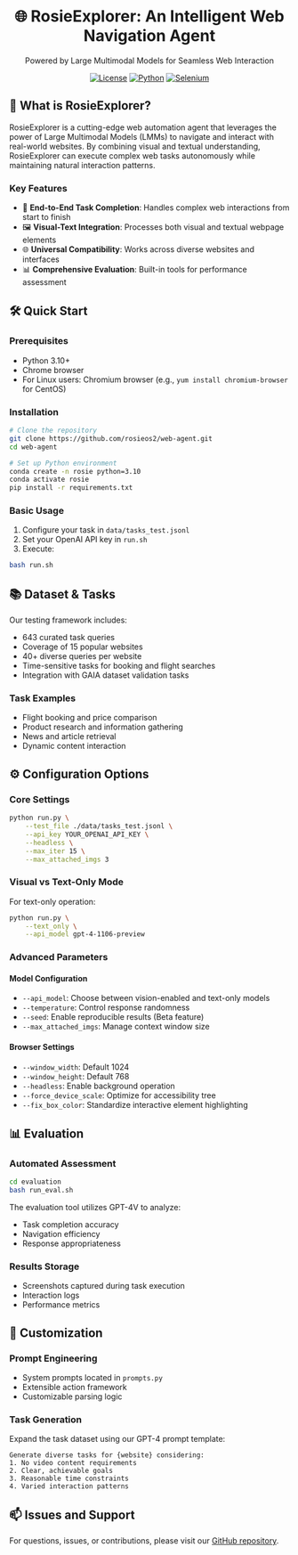 <div align="center">
<h1>🌐 RosieExplorer: An Intelligent Web Navigation Agent</h1>
<p>Powered by Large Multimodal Models for Seamless Web Interaction</p>

[![License](https://img.shields.io/badge/License-Apache_2.0-blue.svg)](https://opensource.org/licenses/Apache-2.0)
[![Python](https://img.shields.io/badge/python-3.10.13-green.svg)](https://www.python.org/)
[![Selenium](https://img.shields.io/badge/Selenium-4.15.2-red)](https://www.selenium.dev/)
</div>

## 🚀 What is RosieExplorer?

RosieExplorer is a cutting-edge web automation agent that leverages the power of Large Multimodal Models (LMMs) to navigate and interact with real-world websites. By combining visual and textual understanding, RosieExplorer can execute complex web tasks autonomously while maintaining natural interaction patterns.

### Key Features

- 🎯 **End-to-End Task Completion**: Handles complex web interactions from start to finish
- 🖼️ **Visual-Text Integration**: Processes both visual and textual webpage elements
- 🌐 **Universal Compatibility**: Works across diverse websites and interfaces
- 📊 **Comprehensive Evaluation**: Built-in tools for performance assessment

## 🛠️ Quick Start

### Prerequisites
- Python 3.10+
- Chrome browser
- For Linux users: Chromium browser (e.g., `yum install chromium-browser` for CentOS)

### Installation

```bash
# Clone the repository
git clone https://github.com/rosieos2/web-agent.git
cd web-agent

# Set up Python environment
conda create -n rosie python=3.10
conda activate rosie
pip install -r requirements.txt
```

### Basic Usage

1. Configure your task in `data/tasks_test.jsonl`
2. Set your OpenAI API key in `run.sh`
3. Execute:
```bash
bash run.sh
```

## 📚 Dataset & Tasks

Our testing framework includes:
- 643 curated task queries
- Coverage of 15 popular websites
- 40+ diverse queries per website
- Time-sensitive tasks for booking and flight searches
- Integration with GAIA dataset validation tasks

### Task Examples
- Flight booking and price comparison
- Product research and information gathering
- News and article retrieval
- Dynamic content interaction

## ⚙️ Configuration Options

### Core Settings
```bash
python run.py \
    --test_file ./data/tasks_test.jsonl \
    --api_key YOUR_OPENAI_API_KEY \
    --headless \
    --max_iter 15 \
    --max_attached_imgs 3
```

### Visual vs Text-Only Mode
For text-only operation:
```bash
python run.py \
    --text_only \
    --api_model gpt-4-1106-preview
```

### Advanced Parameters

#### Model Configuration
- `--api_model`: Choose between vision-enabled and text-only models
- `--temperature`: Control response randomness
- `--seed`: Enable reproducible results (Beta feature)
- `--max_attached_imgs`: Manage context window size

#### Browser Settings
- `--window_width`: Default 1024
- `--window_height`: Default 768
- `--headless`: Enable background operation
- `--force_device_scale`: Optimize for accessibility tree
- `--fix_box_color`: Standardize interactive element highlighting

## 📊 Evaluation

### Automated Assessment
```bash
cd evaluation
bash run_eval.sh
```

The evaluation tool utilizes GPT-4V to analyze:
- Task completion accuracy
- Navigation efficiency
- Response appropriateness

### Results Storage
- Screenshots captured during task execution
- Interaction logs
- Performance metrics

## 🔧 Customization

### Prompt Engineering
- System prompts located in `prompts.py`
- Extensible action framework
- Customizable parsing logic

### Task Generation
Expand the task dataset using our GPT-4 prompt template:
```
Generate diverse tasks for {website} considering:
1. No video content requirements
2. Clear, achievable goals
3. Reasonable time constraints
4. Varied interaction patterns
```

## 📫 Issues and Support

For questions, issues, or contributions, please visit our [GitHub repository](https://github.com/rosieos2/web-agent).
